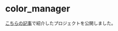 # color_manager
[こちらの記事](https://qiita.com/genkaigakuseiprogrammer/items/4b3f2f5a86cbe2e914d6)で紹介したプロジェクトを公開しました。
